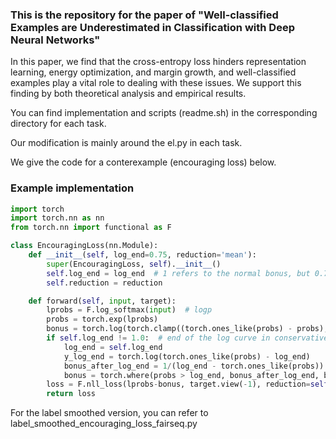 ### This is the repository for the paper of "Well-classified Examples are Underestimated in Classification with Deep Neural Networks"

In this paper, we find that the cross-entropy loss hinders representation learning, energy optimization, and margin growth, and well-classified examples play a vital role to dealing with these issues. We support this finding by both theoretical analysis and empirical results. 

You can find implementation and scripts (readme.sh) in the corresponding directory for each task.

Our modification is mainly around the el.py in each task.


We give the code for a conterexample (encouraging loss) below.

### Example implementation
```python
import torch
import torch.nn as nn
from torch.nn import functional as F

class EncouragingLoss(nn.Module):
    def __init__(self, log_end=0.75, reduction='mean'):
        super(EncouragingLoss, self).__init__()
        self.log_end = log_end  # 1 refers to the normal bonus, but 0.75 can easily work in existing optimization systems, 0.5 work for all settings we tested, recommend LE=0.75 for high accuracy scenarios and low LE for low accuracy scenarios.
        self.reduction = reduction

    def forward(self, input, target):
        lprobs = F.log_softmax(input)  # logp
        probs = torch.exp(lprobs)
        bonus = torch.log(torch.clamp((torch.ones_like(probs) - probs), min=1e-5))  # log(1-p)
        if self.log_end != 1.0:  # end of the log curve in conservative bonus 
            log_end = self.log_end
            y_log_end = torch.log(torch.ones_like(probs) - log_end)
            bonus_after_log_end = 1/(log_end - torch.ones_like(probs)) * (probs-log_end) + y_log_end
            bonus = torch.where(probs > log_end, bonus_after_log_end, bonus)
        loss = F.nll_loss(lprobs-bonus, target.view(-1), reduction=self.reduction)
        return loss

```
For the label smoothed version, you can refer to label_smoothed_encouraging_loss_fairseq.py
